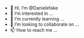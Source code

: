 - 👋 Hi, I’m @Danielefake
- 👀 I’m interested in ...
- 🌱 I’m currently learning ...
- 💞️ I’m looking to collaborate on ...
- 📫 How to reach me ...

<!---
Danielefake/Danielefake is a ✨ special ✨ repository because its `README.md` (this file) appears on your GitHub profile.
You can click the Preview link to take a look at your changes.
--->
